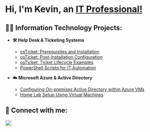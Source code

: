 <h1>Hi, I'm Kevin, an <a href="https://www.linkedin.com/in/kevincabreraroldan/">IT Professional!</a></h1> 

<h2>👨‍💻 Information Technology Projects:</h2>

- <b>🛠 Help Desk & Ticketing Systems</b>
  - [osTicket: Prerequisites and Installation](https://github.com/k3v1n-r/osticket-prereqs)
  - [osTicket: Post-Installation Configuration](https://github.com/k3v1n-r/osticket-postinstall)
  - [osTicket: Ticket Lifecycle Examples](https://github.com/k3v1n-r/osticket-lifecycle)
  - [PowerShell Scripts for IT Automation](https://github.com/k3v1n-r/auto-scripts)

- <b>☁️ Microsoft Azure & Active Directory</b>
  - [Configuring On-premises Active Directory within Azure VMs](https://github.com/k3v1n-r/ad-azure)
  - [Home Lab Setup Using Virtual Machines](https://github.com/k3v1n-r/homelab-azure)

<h2>🤳 Connect with me:</h2>

[<img align="left" alt="Kevin | LinkedIn" width="22px" src="https://cdn.jsdelivr.net/npm/simple-icons@v3/icons/linkedin.svg" />][linkedin]

[linkedin]: https://www.linkedin.com/in/kcroldan/  
